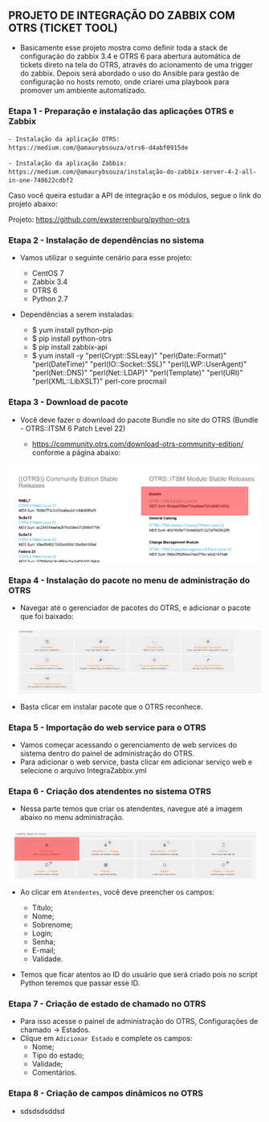 ## PROJETO DE INTEGRAÇÃO DO ZABBIX COM OTRS (TICKET TOOL)

- Basicamente esse projeto mostra como definir toda a stack de configuração do zabbix 3.4 e OTRS 6 para abertura automática de tickets direto na tela do OTRS, através do acionamento de uma trigger do zabbix. Depois será abordado o uso do Ansible para gestão de configuração no hosts remoto, onde criarei uma playbook para promover um ambiente automatizado.

### Etapa 1 - Preparação e instalação das aplicações OTRS e Zabbix

`- Instalação da aplicação OTRS: https://medium.com/@amaurybsouza/otrs6-d4abf0915de`

`- Instalação da aplicação Zabbix: https://medium.com/@amaurybsouza/instalação-do-zabbix-server-4-2-all-in-one-748622cdbf2`

Caso você queira estudar a API de integração e os módulos, segue o link do projeto abaixo:

Projeto: https://github.com/ewsterrenburg/python-otrs


### Etapa 2 - Instalação de dependências no sistema

- Vamos utilizar o seguinte cenário para esse projeto:
  - CentOS 7
  - Zabbix 3.4
  - OTRS 6
  - Python 2.7
  
- Dependências a serem instaladas:
  
  - $ yum install python-pip
  - $ pip install python-otrs
  - $ pip install zabbix-api
  - $ yum install -y "perl(Crypt::SSLeay)" "perl(Date::Format)" "perl(DateTime)" "perl(IO::Socket::SSL)"            "perl(LWP::UserAgent)" "perl(Net::DNS)" "perl(Net::LDAP)" "perl(Template)" "perl(URI)" "perl(XML::LibXSLT)" perl-core procmail

### Etapa 3 - Download de pacote

- Você deve fazer o download do pacote Bundle no site do OTRS (Bundle - OTRS::ITSM 6 Patch Level 22)

  - https://community.otrs.com/download-otrs-community-edition/ conforme a página abaixo:
  
  
![otrs-down.png](images/git1.png)

### Etapa 4 - Instalação do pacote no menu de administração do OTRS

- Navegar até o gerenciador de pacotes do OTRS, e adicionar o pacote que foi baixado:


![pacotes.png](images/pacotes_otrs.png)

- Basta clicar em instalar pacote que o OTRS reconhece.

### Etapa 5 - Importação do web service para o OTRS

- Vamos começar acessando o gerenciamento de web services do sistema dentro do painel de administração do OTRS.
- Para adicionar o web service, basta clicar em adicionar serviço web e selecione o arquivo IntegraZabbix.yml

### Etapa 6 - Criação dos atendentes no sistema OTRS

- Nessa parte temos que criar os atendentes, navegue até a imagem abaixo no menu administração.


![atendentesotrs.png](images/git2.png)

- Ao clicar em `Atendentes`, você deve preencher os campos:
  - Título;
  - Nome;
  - Sobrenome;
  - Login;
  - Senha;
  - E-mail;
  - Validade.

- Temos que ficar atentos ao ID do usuário que será criado pois no script Python teremos que passar esse ID.

### Etapa 7 - Criação de estado de chamado no OTRS

- Para isso acesse o painel de administração do OTRS, Configurações de chamado -> Estados.
- Clique em `Adicionar Estado` e complete os campos:
  - Nome;
  - Tipo do estado;
  - Validade;
  - Comentários.
 
### Etapa 8 - Criação de campos dinâmicos no OTRS

- sdsdsdsddsd







